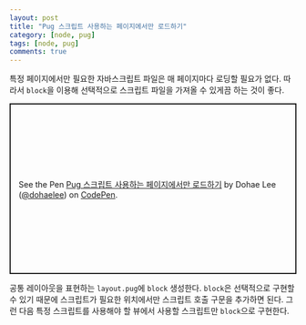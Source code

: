 ```yaml
---
layout: post
title: "Pug 스크립트 사용하는 페이지에서만 로드하기"
category: [node, pug]
tags: [node, pug]
comments: true
---
```


특정 페이지에서만 필요한 자바스크립트 파일은 매 페이지마다 로딩할 필요가 없다. 따라서 `block`을 이용해 선택적으로 스크립트 파일을 가져올 수 있게끔 하는 것이 좋다.

<p class="codepen" data-height="450" data-theme-id="dark" data-default-tab="html" data-slug-hash="PomByqV" data-user="dohaelee" style="height: 300px; box-sizing: border-box; display: flex; align-items: center; justify-content: center; border: 2px solid; margin: 1em 0; padding: 1em;">
  <span>See the Pen <a href="https://codepen.io/dohaelee/pen/PomByqV">
  Pug 스크립트 사용하는 페이지에서만 로드하기</a> by Dohae Lee (<a href="https://codepen.io/dohaelee">@dohaelee</a>)
  on <a href="https://codepen.io">CodePen</a>.</span>
</p>
<script async src="https://cpwebassets.codepen.io/assets/embed/ei.js"></script>

공통 레이아웃을 표현하는 `layout.pug`에 `block` 생성한다. `block`은 선택적으로 구현할 수 있기 때문에 스크립트가 필요한 위치에서만 스크립트 호출 구문을 추가하면 된다. 그런 다음 특정 스크립트를 사용해야 할 뷰에서 사용할 스크립트만 `block`으로 구현한다.
